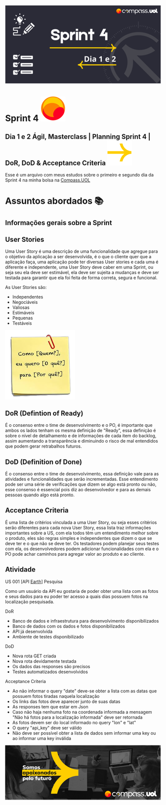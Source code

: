 ![Sprint 4, dia 1 e 2](img/readMeImg/S4d2Banner.svg)

# Sprint 4 ![Logo](img/readMeImg/smalllogouol.svg)
## Dia 1 e 2 Ágil, Masterclass | Planning Sprint 4 | DoR, DoD & Acceptance Criteria ![Logo2](img/readMeImg/sd.svg)
Esse é um arquivo com meus estudos sobre o primeiro e segundo dia da Sprint 4 na minha bolsa na [Compass.UOL](https://compass.uol/en/about-us/)


# Assuntos abordados 📚

## Informações gerais sobre a Sprint

## User Stories
Uma User Story é uma descrição de uma funcionalidade que agregue para o objetivo da aplicação a ser desenvolvida, é o que o cliente quer que a aplicação faça, uma aplicação pode ter diversas User stories e cada uma é diferente e independente, uma User Story deve caber em uma Sprint, ou seja seu ela deve ser estimável, ela deve ser sujeita a mudanças e deve ser testada para garantir que ela foi feita de forma correta, segura e funcional.

As User Stories são:

- Independentes
- Negociáveis
- Valiosas
- Estimáveis
- Pequenas
- Testáveis

![Como-Eu_Quero-Para](img/comoEuQueroPara.png)


## DoR (Defintion of Ready)
É o consenso entre o time de desenvolvimento e o PO, é importante que ambos os lados tenham os mesma definição de "Ready", essa definição é sobre o nível de detalhamento e de informações de cada item do backlog, assim aumentando a transparência e diminuindo o risco de mal entendidos que podem gerar retrabalhos futuros.


## DoD (Definition of Done)
É o consenso entre o time de desenvolvimento, essa definição vale para as atividades e funcionalidades que serão incrementadas. Esse entendimento pode ser uma série de verificações que dizem se algo está pronto ou não, esse consenso é essencial pois diz ao desenvolvedor e para as demais pessoas quando algo está pronto.


## Acceptance Criteria
É uma lista de critérios vinculada a uma User Story, ou seja esses critérios serão diferentes para cada nova User Story, essa lista traz informações importantes sobre a US, com ela todos têm um entendimento melhor sobre o produto, eles são regras simples e independentes que dizem o que se deve ter e o que não se deve ter. Os testadores podem planejar seus testes com ela, os desenvolvedores podem adicionar funcionalidades com ela e o PO pode achar caminhos para agregar valor ao produto e ao cliente.


## Atividade

US 001 [API [Earth](https://api.nasa.gov/)] Pesquisa

Como um usuário da API eu gostaria de poder obter uma lista com as fotos e seus dados para eu poder ter acesso a quais dias possuem fotos na localização pesquisada.

DoR
- Banco de dados e infraestrutura para desenvolvimento disponibilizados
- Banco de dados com os dados e fotos disponibilizados
- API já desenvolvida
- Ambiente de testes disponibilizado


DoD

- Nova rota GET criada
- Nova rota devidamente testada
- Os dados das responses são precisos
- Testes automatizados desenvolvidos


Acceptance Criteria

- Ao não informar o query "date" deve-se obter a lista com as datas que possuem fotos tiradas naquela localização
- Os links das fotos deve aparecer junto de suas datas
- As responses tem que estar em Json
- Caso não haja nenhuma foto na coordenada informada a mensagem "Não há fotos para a localização informada" deve ser retornada
- As fotos devem ser do local informado no query "lon" e "lat"
- O query "api_key" deve ser válido
- Não deve ser possível obter a lista de dados sem informar uma key ou ao informar uma key inválida


![Rodapé](img/readMeImg/rodape.png)